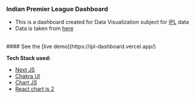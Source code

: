 ### Indian Premier League Dashboard

- This is a dashboard created for Data Visualization subject for [IPL](https://iplt20.com/) data
- Data is taken from [here](https://stats.espncricinfo.com/ci/engine/records/index.html?id=117;type=trophy)

<br>
#### See the [live demo](https://ipl-dashboard.vercel.app/)

<br>

**Tech Stack used:**
- [Next JS](https://nextjs.org/)
- [Chakra UI](https://chakra-ui.com/)
- [Chart JS](https://www.chartjs.org/)
- [React chart js 2](https://react-chartjs-2.js.org/)